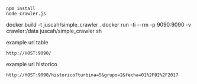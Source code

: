 
```
npm install
node crawler.js
```

docker build -t juscah/simple_crawler .
docker run -ti --rm -p 9090:9090 -v crawler:/data juscah/simple_crawler sh



example url table
```
http://HOST:9090/
```

example url historico
```
http://HOST:9090/historico?turbina=5&grupo=2&fecha=01%2F02%2F2017
```